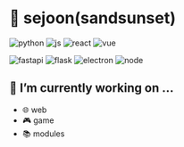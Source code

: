 # 👋 sejoon(sandsunset)
![python](https://img.shields.io/badge/-Python-3776AB?&logo=python&logoColor=white)
![js](https://img.shields.io/badge/-JavaScript-F7DF1E?&logo=Javascript&logoColor=white)
![react](https://img.shields.io/badge/-React-61DBFB?logo=react&logoColor=black)
![vue](https://img.shields.io/badge/-Vue-4FC08D?&logo=Vue.js&logoColor=white)

![fastapi](https://img.shields.io/badge/-FastAPI-FFFFFF?logo=fastapi&logoColor=black)
![flask](https://img.shields.io/badge/-Flask-000000?&logo=flask&logoColor=white)
![electron](https://img.shields.io/badge/-Electron-47848F?&logo=electron&logoColor=white)
![node](https://img.shields.io/badge/-Node.js-339933?&logo=node.js&logoColor=white)


## 🔭 I’m currently working on ...

- 🌐 web
- 🎮 game
- 📚 modules
